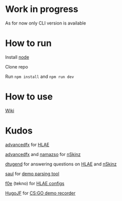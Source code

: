 # Work in progress

As for now only CLI version is available

# How to run

Install [node](https://nodejs.org/en/download/)

Clone repo

Run `npm install` and `npm run dev`

# How to use

[Wiki](https://github.com/qo/pov_recorder/wiki)

# Kudos

[advancedfx](https://github.com/orgs/advancedfx/people) for [HLAE](https://github.com/advancedfx/advancedfx)

[advancedfx](https://github.com/orgs/advancedfx/people) and [namazso](https://github.com/namazso) for [nSkinz](https://github.com/advancedfx/nSkinz)

[dtugend](https://github.com/dtugend) for answering questions on [HLAE](https://github.com/advancedfx/advancedfx) and [nSkinz](https://github.com/advancedfx/nSkinz)

[saul](https://github.com/saul) for [demo parsing tool](https://github.com/saul/demofile)

[f0e](https://github.com/f0e) (tekno) for [HLAE configs](https://github.com/f0e/hlae-configs)

[HugoJF](https://github.com/HugoJF) for [CS:GO demo recorder](https://github.com/HugoJF/csgo-demo-recorder)
